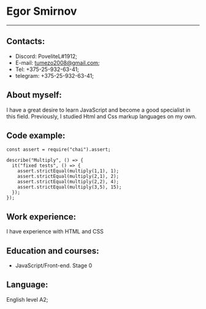 # Egor Smirnov  

-----

## Contacts:

* Discord: PoveliteL#1912;
* E-mail: tumezo2008@gmail.com;
* Tel: +375-25-932-63-41;
* telegram: +375-25-932-63-41;

## About myself:

I have a great desire to learn JavaScript and become a good specialist in this field.
Previously, I studied Html and Css markup languages on my own.

## Code example: 

```
const assert = require("chai").assert;

describe("Multiply", () => {
  it("fixed tests", () => {
    assert.strictEqual(multiply(1,1), 1);
    assert.strictEqual(multiply(2,1), 2);
    assert.strictEqual(multiply(2,2), 4);
    assert.strictEqual(multiply(3,5), 15);   
  });
});

```

## Work experience:

I have experience with HTML and CSS

## Education and courses:

* JavaScript/Front-end. Stage 0 

## Language:

English level A2;
